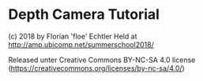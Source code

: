 # Depth Camera Tutorial

(c) 2018 by Florian 'floe' Echtler
Held at http://amp.ubicomp.net/summerschool2018/

Released unter Creative Commons BY-NC-SA 4.0 license (https://creativecommons.org/licenses/by-nc-sa/4.0/)
